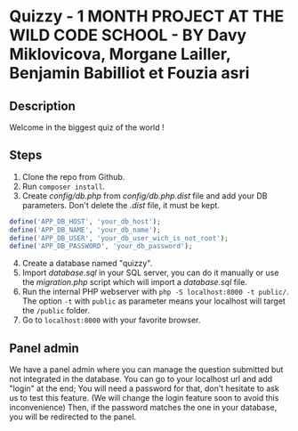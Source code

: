 # Quizzy - 1 MONTH PROJECT AT THE WILD CODE SCHOOL - BY Davy Miklovicova, Morgane Lailler, Benjamin Babilliot et Fouzia asri

## Description

Welcome in the biggest quiz of the world !

## Steps

1. Clone the repo from Github.
2. Run `composer install`.
3. Create *config/db.php* from *config/db.php.dist* file and add your DB parameters. Don't delete the *.dist* file, it must be kept.
```php
define('APP_DB_HOST', 'your_db_host');
define('APP_DB_NAME', 'your_db_name');
define('APP_DB_USER', 'your_db_user_wich_is_not_root');
define('APP_DB_PASSWORD', 'your_db_password');
```
4. Create a database named "quizzy".
5. Import *database.sql* in your SQL server, you can do it manually or use the *migration.php* script which will import a *database.sql* file.
6. Run the internal PHP webserver with `php -S localhost:8000 -t public/`. The option `-t` with `public` as parameter means your localhost will target the `/public` folder.
7. Go to `localhost:8000` with your favorite browser.

## Panel admin
We have a panel admin where you can manage the question submitted but not integrated in the database.
You can go to your localhost url and add "login" at the end;
You will need a password for that, don't hesitate to ask us to test this feature.
(We will change the login feature soon to avoid this inconvenience)
Then, if the password matches the one in your database, you will be redirected to the panel.
